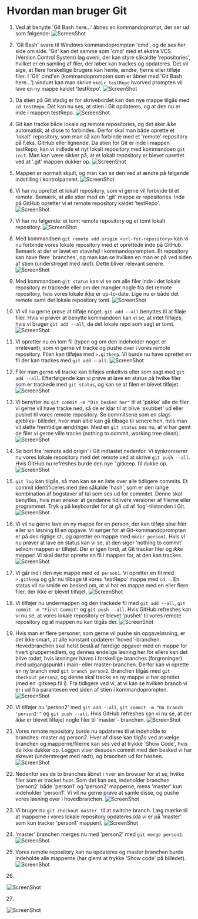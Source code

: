 # Hvordan man bruger Git

1. Ved at benytte 'Git Bash here...' åbnes en kommandoprompt, der ser ud som følgende:
![ScreenShot](pics/1.png)

2. 'Git Bash' svare til Windows kommandoprompten 'cmd', og de ses her side om side.
   'Git' kan det samme som 'cmd' med et ekstra VCS (Version Control System) lag oveni, der kan styre såkaldte 'repositories',
   hvilket er en samling af filer, der løber kan trackes og opdateres. Det vil sige, at flere forskellige brugere kan hente,
   ændre, fjerne eller tilføje filer. I 'Git' cmd'en (kommandoprompten som er åbnet med 'Git Bash here...') vinduet kan
   man skrive ```mkdir testRepo``` hvorved prompten vil lave en ny mappe kaldet 'testRepo'.
![ScreenShot](pics/2.png)

3. Da stien på Git stadig er for skrivebordet kan den nye mappe tilgås med ```cd testRepo```. Det kan nu ses, at stien i
   Git opdateres, og at den nu er inde i mappen testRepo.
![ScreenShot](pics/3.png)

4. Git kan tracke både lokale og remote repositories, og det sker _ikke_ automatisk, at disse to forbindes. Derfor skal man
   både oprette et 'lokalt' repository, som man så kan forbinde med et 'remote' repository på f.eks. GitHub eller lignende.
   Da stien for Git er inde i mappen testRepo, kan vi indlede et nyt lokalt repository med kommandoen ```git init```.
   Man kan være sikker på, at et lokalt repository er blevet oprettet ved at '.git' mappen dukker op.
![ScreenShot](pics/4.png)

5. Mappen er normalt skjult, og man kan se den ved at ændre på følgende indstilling i kontrolpanelet.
![ScreenShot](pics/5.png)

6. Vi har nu oprettet et lokalt repository, som vi gerne vil forbinde til et remote. Bemærk, at alle stier med en '.git' mappe
   er repositories. Inde på GitHub opretter vi et remote repository kaldet 'testRepo'.
![ScreenShot](pics/6.png)

7. Vi har nu følgende: et tomt remote repository og et tomt lokalt repository.
![ScreenShot](pics/7.png)

8. Med kommandoen ```git remote add origin <url-for-repository>``` kan vi nu forbinde vores lokale repository med et oprettede
   inde på GitHub. Bemærk at der er lavet en stavefejl i kommandoprompten. Et repository kan have flere 'branches', og man kan se
   hvilken en man er på ved siden af stien (understreget med rødt). Dette bliver relevant senere.
![ScreenShot](pics/8.png)

9. Med kommandoen ```git status``` kan vi se om alle filer inde i det lokale repository er trackede eller om der
   mangler nogle fra det remote repository, hvis vores lokale ikke er up-to-date. Lige nu er både det remote
   samt det lokale repository tomt.
![ScreenShot](pics/9.png)

10. Vi vil nu gerne prøve at tilføje noget. ```git add --all``` benyttes til at filøje filer. Hvis vi prøver at benytte
    kommandoen kan vi se, at intet filføjes, hvis vi bruger ```git add --all```, da det lokale repo som sagt er tomt.
![ScreenShot](pics/10.png)

11. Vi opretter nu en tom fil (typen og om den indeholder noget er irrelevant), som vi gerne vil tracke og pushe
    over i vores remote repository. Filen kan tilføjes med  ```>.gitkeep```. Vi burde nu have oprettet en fil
    der kan trackes med ```git add --all```.
![ScreenShot](pics/11.png)

12. Filer man gerne vil tracke kan tilføjes enkeltvis eller som sagt med ```git add --all```. Efterfølgende kan vi
    prøve at lave en status på hvilke filer som er trackede med ```git status```, og kan se at filen er blevet tilføjet.
![ScreenShot](pics/12.png)

13. Vi benytter nu ```git commit -m "Din besked her"``` til at 'pakke' alle de filer vi gerne vil have tracke ned, så
    de er klar til at blive 'skubbet' ud eller pushet til vores remote repository. Se commitsene som en slags øjebliks-
    billeder, hvor man altid kan gå tilbage til senere hen, hvis man vil slette fremtidige ændringer. Med en 
    ```git status``` ses nu, at vi har gemt de filer vi gerne ville tracke (nothing to commit, working tree clean).
![ScreenShot](pics/13.png)

14. Se bort fra 'remote add origin' i Git indtastet nedenfor. Vi synkroniserer nu vores lokale repository med det remote ved at skrive
    ```git push --all```. Hvis GitHub nu refreshes burde den nye '.gitkeep. fil dukke op.
![ScreenShot](pics/14.png)

15. ```git log``` kan tilgås, så man kan se en liste over alle tidligere commits. Et commit identificeres med den såkalde
    'hash', som er den lange kombination af bogstaver af tal som ses ud for commitet. Denne skal benyttes, hvis man ønsker
    at gendanne tidlivere versioner af filerne eller programmet. Tryk ```q``` på keyboardet for at gå ud af 'log'-tilstanden
    i Git.
![ScreenShot](pics/15.png)

16. Vi vil nu gerne lave en ny mappe for en person, der kan tilføje sine filer eller sin løsning til en opgave.
    Vi sørger for at Git-kommandoprompten er på den rigtige sti, og opretter en mappe med ```mkdir person1```.
    Hvis vi nu prøver at lave en status kan vi se, at den siger 'nothing to commit' selvom mappen er tilføjet.
    Der er igen fordi, at Git tracker filer og _ikke_ mapper! Vi skal derfor oprette en fil i mappen for, at
    den kan trackes.
![ScreenShot](pics/16.png)

17. Vi går ind i den nye mappe med ```cd person1```. Vi opretter en fil med ```>.gitkeep``` og går nu tilbage til vores
    'testRepo' mappe med ```cd -```. En status vil nu smide en besked om, at vi har en mappe med en eller flere filer, der
    ikke er blevet tilføjet.
![ScreenShot](pics/17.png)

18. Vi tilføjer nu undermappen og den trackede fil med ```git add --all```, ```git commit -m "First Commit"``` og
    ```git push --all```. Hvis GitHub refreshes kan vi nu se, at vores lokale repository er blevet 'pushet' til vores
    remote repository og at mappen nu kan tilgås der.
![ScreenShot](pics/18.png)

19. Hvis man er flere personer, som gerne vil pushe sin opgaveløsning, er det ikke smart, at alle konstant opdaterer
    'hoved'-branchen. Hovedbranchen skal helst bestå af færdige opgaver med en mappe for hvert gruppemedlem, og dennes
    endelige løsning her for ellers kan det blive rodet, hvis løsninger haves i forskellige branches (forgreninger) med
    udgangspunkt i main- eller master-branchen. Derfor kan vi oprette en ny branch med ```git branch person2```. Branchen
    tilgås med ```git checkout person2```, og denne skal tracke en ny mappe vi har oprettet (med en .gitkeep fil i).
    Fra tidligere ved vi, at vi kan se hvilken branch vi er i ud fra parantesen ved siden af stien i kommandoprompten.
![ScreenShot](pics/19.png)

20. Vi tilføjer nu 'person2' med ```git add --all```, ```git commit -m "On branch 'person2'"``` og
    ```git push --all```. Hvis GitHub refreshes kan vi nu se, at der _ikke_ er blevet tilføjet nogle filer til 'master'-
    branchen.
![ScreenShot](pics/20.png)

21. Vores remote repository burde nu opdateres til at indeholde to branches: master og person2. Hver af disse kan tilgås
    ved at vælge branchen og mapperne/filerne kan ses ved at trykke 'Show Code', hvis de ikke dukker op. Loggen viser
    desuden commit med den besked vi har skrevet (understreget med rødt), og branchen ud for hashen.
![ScreenShot](pics/21.png)

22. Nedenfor ses de to branches åbnet i hver sin browser for at se, hvilke filer som er tracket hvor. Som det kan ses,
    indeholder branchen 'person2' både 'person1' og 'person2' mapperne, mens 'master' kun indeholder 'person1'. Vi vil
    nu gerne prøve at samle disse, og pushe vores løsning over i hovedbranchen.
![ScreenShot](pics/22.png)

23. Vi bruger nu ```git checkout master ``` til at switche branch. Læg mærke til at mapperne i vores lokale
    repository opdateres (da vi er på 'master' som kun tracker 'person1' mappen).
![ScreenShot](pics/23.png)

24. 'master' branchen merges nu med 'person2' med ```git merge person2```.
![ScreenShot](pics/24.png)

25. Vores remote repository kan nu opdateres og master branchen burde indeholde alle mapperne (har glemt at trykke
    'Show code' på billedet).
![ScreenShot](pics/25.png)

26. 
![ScreenShot](pics/26.png)

27. 
![ScreenShot](pics/27.png)
